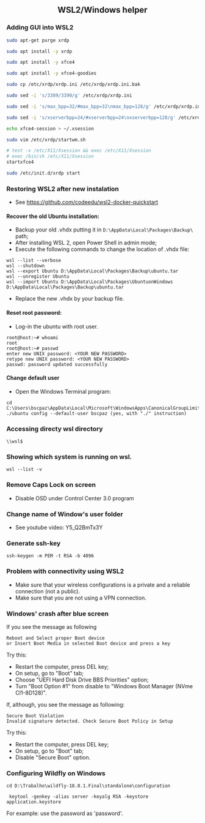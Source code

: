 <h2 align="center">WSL2/Windows helper</h2>

### Adding GUI into WSL2
```bash
sudo apt-get purge xrdp
```
```bash
sudo apt install -y xrdp
```
```bash
sudo apt install -y xfce4
```
```bash
sudo apt install -y xfce4-goodies
```
```bash
sudo cp /etc/xrdp/xrdp.ini /etc/xrdp/xrdp.ini.bak
```
```bash
sudo sed -i 's/3389/3390/g' /etc/xrdp/xrdp.ini
```
```bash
sudo sed -i 's/max_bpp=32/#max_bpp=32\nmax_bpp=128/g' /etc/xrdp/xrdp.ini
```
```bash
sudo sed -i 's/xserverbpp=24/#xserverbpp=24\nxserverbpp=128/g' /etc/xrdp/xrdp.ini
```
```bash
echo xfce4-session > ~/.xsession
```
```bash
sudo vim /etc/xrdp/startwm.sh
```
```bash
# test -x /etc/X11/Xsession && exec /etc/X11/Xsession
# exec /bin/sh /etc/X11/Xsession
startxfce4
```
```bash
sudo /etc/init.d/xrdp start
```

### Restoring WSL2 after new instalation
 * See https://github.com/codeedu/wsl2-docker-quickstart

 #### Recover the old Ubuntu installation:
 * Backup your old .vhdx putting it in ```D:\AppData\Local\Packages\Backup\``` path;
 * After installing WSL 2, open Power Shell in admin mode;
 * Execute the following commands to change the location of .vhdx file:

```console
wsl --list --verbose
wsl --shutdown
wsl --export Ubuntu D:\AppData\Local\Packages\Backup\ubuntu.tar
wsl --unregister Ubuntu
wsl --import Ubuntu D:\AppData\Local\Packages\UbuntuonWindows D:\AppData\Local\Packages\Backup\ubuntu.tar
```
 * Replace the new .vhdx by your backup file.

 #### Reset root password:
 * Log-in the ubuntu with root user.
```console
root@host:~# whoami
root
root@host:~# passwd
enter new UNIX password: <YOUR NEW PASSWORD>
retype new UNIX password: <YOUR NEW PASSWORD>
passwd: password updated successfully
```
 #### Change default user
 * Open the Windows Terminal program:
```console
cd C:\Users\bscpaz\AppData\Local\Microsoft\WindowsApps\CanonicalGroupLimited.UbuntuonWindows_***
./ubuntu config --default-user bscpaz (yes, with "./" instruction)
``` 

### Accessing directy wsl directory
```console
\\wsl$
```

### Showing which system is running on wsl.
```
wsl --list -v
```

### Remove Caps Lock on screen
  * Disable OSD under Control Center 3.0 program

### Change name of Window's user folder
  * See youtube video: Y5_Q2BmTx3Y

### Generate ssh-key
```console
ssh-keygen -m PEM -t RSA -b 4096
```
### Problem with connectivity using WSL2
* Make sure that your wireless configurations is a private and a reliable connection (not a public).
* Make sure that you are not using a VPN connection.

### Windows' crash after blue screen
If you see the message as following
```console
Reboot and Select proper Boot device
or Insert Boot Media in selected Boot device and press a key
```
Try this:
* Restart the computer, press DEL key;
* On setup, go to "Boot" tab;
* Choose "UEFI Hard Disk Drive BBS Priorities" option;
* Turn "Boot Option #1" from disable to "Windows Boot Manager (NVme Cl1-8D128)".

If, although, you see the message as following:
```console
Secure Boot Violation
Invalid signature detected. Check Secure Boot Policy in Setup
```
Try this:
* Restart the computer, press DEL key;
* On setup, go to "Boot" tab;
* Disable "Secure Boot" option.

### Configuring Wildfly on Windows

```console
cd D:\Trabalho\wildfly-18.0.1.Final\standalone\configuration 
```

```console
 keytool -genkey -alias server -keyalg RSA -keystore application.keystore
```
For example: use the password as 'password'.

